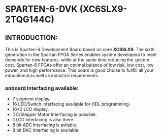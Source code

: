 # SPARTEN-6-DVK (XC6SLX9-2TQG144C)
##  INTRODUCTION:

This is Sparten-6 Development Board based on core **XC6SLX9**.
The sixth generation in the Spartan FPGA Series enables system developers to meet demands for new features.
while at the same time reducing the system cost.
Spartan-6 FPGAs offer an optimal balance of low risk, low cost, low power, and high performance.
This board is good choise to fullfill all your educational as well as industrial requirements.

### onboard Interfacing available:
* 7 segment display.
* 16 LED/Switch interfacing available for HDL programming.
* 16*2 LCD display.
* DC/Stepper Motor Interfacing is possible.
* GLCD Interfacing is also there.
* 8 bit ADC interfacing is avilable.
* 8 bit DAC Interfacing is available. 
